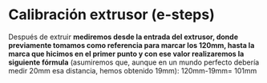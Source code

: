 # Calibración extrusor (e-steps)

Después de extruir **mediremos desde la entrada del extrusor, donde previamente tomamos como referencia para marcar los 120mm, hasta la marca que hicimos en el primer punto y con ese valor realizaremos la siguiente fórmula** (asumiremos que, aunque en un mundo perfecto debería medir 20mm esa distancia, hemos obtenido 19mm): 120mm-19mm= 101mm
